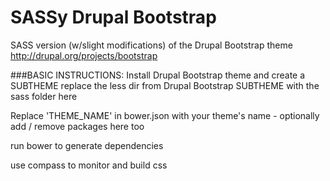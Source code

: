 SASSy Drupal Bootstrap
================

SASS version (w/slight modifications) of the Drupal Bootstrap theme
http://drupal.org/projects/bootstrap

###BASIC INSTRUCTIONS:
Install Drupal Bootstrap theme and create a SUBTHEME
replace the less dir from Drupal Bootstrap SUBTHEME with the sass folder here

Replace 'THEME_NAME' in bower.json with your theme's name - optionally add / remove packages here too

run bower to generate dependencies

use compass to monitor and build css